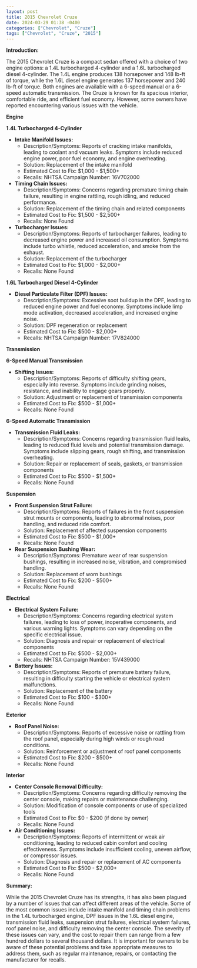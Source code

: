 ```yaml
---
layout: post
title: 2015 Chevrolet Cruze
date: 2024-03-29 01:38 -0400
categories: ["Chevrolet", "Cruze"]
tags: ["Chevrolet", "Cruze", "2015"]
---
```

**Introduction:**

The 2015 Chevrolet Cruze is a compact sedan offered with a choice of two engine options: a 1.4L turbocharged 4-cylinder and a 1.6L turbocharged diesel 4-cylinder. The 1.4L engine produces 138 horsepower and 148 lb-ft of torque, while the 1.6L diesel engine generates 137 horsepower and 240 lb-ft of torque. Both engines are available with a 6-speed manual or a 6-speed automatic transmission. The Cruze is known for its spacious interior, comfortable ride, and efficient fuel economy. However, some owners have reported encountering various issues with the vehicle.

**Engine**

**1.4L Turbocharged 4-Cylinder**

* **Intake Manifold Issues:**
    * Description/Symptoms: Reports of cracking intake manifolds, leading to coolant and vacuum leaks. Symptoms include reduced engine power, poor fuel economy, and engine overheating.
    * Solution: Replacement of the intake manifold
    * Estimated Cost to Fix: $1,000 - $1,500+
    * Recalls: NHTSA Campaign Number: 16V702000
* **Timing Chain Issues:**
    * Description/Symptoms: Concerns regarding premature timing chain failure, resulting in engine rattling, rough idling, and reduced performance.
    * Solution: Replacement of the timing chain and related components
    * Estimated Cost to Fix: $1,500 - $2,500+
    * Recalls: None Found
* **Turbocharger Issues:**
    * Description/Symptoms: Reports of turbocharger failures, leading to decreased engine power and increased oil consumption. Symptoms include turbo whistle, reduced acceleration, and smoke from the exhaust.
    * Solution: Replacement of the turbocharger
    * Estimated Cost to Fix: $1,000 - $2,000+
    * Recalls: None Found

**1.6L Turbocharged Diesel 4-Cylinder**

* **Diesel Particulate Filter (DPF) Issues:**
    * Description/Symptoms: Excessive soot buildup in the DPF, leading to reduced engine power and fuel economy. Symptoms include limp mode activation, decreased acceleration, and increased engine noise.
    * Solution: DPF regeneration or replacement
    * Estimated Cost to Fix: $500 - $2,000+
    * Recalls: NHTSA Campaign Number: 17V824000

**Transmission**

**6-Speed Manual Transmission**

* **Shifting Issues:**
    * Description/Symptoms: Reports of difficulty shifting gears, especially into reverse. Symptoms include grinding noises, resistance, and inability to engage gears properly.
    * Solution: Adjustment or replacement of transmission components
    * Estimated Cost to Fix: $500 - $1,000+
    * Recalls: None Found

**6-Speed Automatic Transmission**

* **Transmission Fluid Leaks:**
    * Description/Symptoms: Concerns regarding transmission fluid leaks, leading to reduced fluid levels and potential transmission damage. Symptoms include slipping gears, rough shifting, and transmission overheating.
    * Solution: Repair or replacement of seals, gaskets, or transmission components
    * Estimated Cost to Fix: $500 - $1,500+
    * Recalls: None Found

**Suspension**

* **Front Suspension Strut Failure:**
    * Description/Symptoms: Reports of failures in the front suspension strut mounts or components, leading to abnormal noises, poor handling, and reduced ride comfort.
    * Solution: Replacement of affected suspension components
    * Estimated Cost to Fix: $500 - $1,000+
    * Recalls: None Found
* **Rear Suspension Bushing Wear:**
    * Description/Symptoms: Premature wear of rear suspension bushings, resulting in increased noise, vibration, and compromised handling.
    * Solution: Replacement of worn bushings
    * Estimated Cost to Fix: $200 - $500+
    * Recalls: None Found

**Electrical**

* **Electrical System Failure:**
    * Description/Symptoms: Concerns regarding electrical system failures, leading to loss of power, inoperative components, and various warning lights. Symptoms can vary depending on the specific electrical issue.
    * Solution: Diagnosis and repair or replacement of electrical components
    * Estimated Cost to Fix: $500 - $2,000+
    * Recalls: NHTSA Campaign Number: 15V439000
* **Battery Issues:**
    * Description/Symptoms: Reports of premature battery failure, resulting in difficulty starting the vehicle or electrical system malfunctions.
    * Solution: Replacement of the battery
    * Estimated Cost to Fix: $100 - $300+
    * Recalls: None Found

**Exterior**

* **Roof Panel Noise:**
    * Description/Symptoms: Reports of excessive noise or rattling from the roof panel, especially during high winds or rough road conditions.
    * Solution: Reinforcement or adjustment of roof panel components
    * Estimated Cost to Fix: $200 - $500+
    * Recalls: None Found

**Interior**

* **Center Console Removal Difficulty:**
    * Description/Symptoms: Concerns regarding difficulty removing the center console, making repairs or maintenance challenging.
    * Solution: Modification of console components or use of specialized tools
    * Estimated Cost to Fix: $0 - $200 (if done by owner)
    * Recalls: None Found
* **Air Conditioning Issues:**
    * Description/Symptoms: Reports of intermittent or weak air conditioning, leading to reduced cabin comfort and cooling effectiveness. Symptoms include insufficient cooling, uneven airflow, or compressor issues.
    * Solution: Diagnosis and repair or replacement of AC components
    * Estimated Cost to Fix: $500 - $2,000+
    * Recalls: None Found

**Summary:**

While the 2015 Chevrolet Cruze has its strengths, it has also been plagued by a number of issues that can affect different areas of the vehicle. Some of the most common issues include intake manifold and timing chain problems in the 1.4L turbocharged engine, DPF issues in the 1.6L diesel engine, transmission fluid leaks, suspension strut failures, electrical system failures, roof panel noise, and difficulty removing the center console. The severity of these issues can vary, and the cost to repair them can range from a few hundred dollars to several thousand dollars. It is important for owners to be aware of these potential problems and take appropriate measures to address them, such as regular maintenance, repairs, or contacting the manufacturer for recalls.
